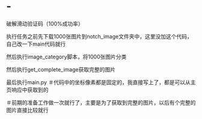 # -
破解滑动验证码（100%成功率）

执行任务之前先下载1000张图片到notch_image文件夹中，这里没加这个代码，自己改一下main代码就行

然后执行image_category脚本，将1000张图片分类

然后执行get_complete_image获取完整的图片

最后执行main.py
＃代码中的坐标像素都是固定的，我直接写上了，都是可以从主页响应中获取到的

＃前期的准备工作做一次就行了，主要是为了获取到完整的图片，以后有个完整的图片直接比较就行
